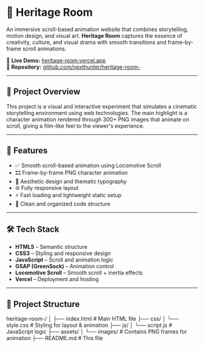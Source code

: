 # 🌟 Heritage Room

An immersive scroll-based animation website that combines storytelling, motion design, and visual art. **Heritage Room** captures the essence of creativity, culture, and visual drama with smooth transitions and frame-by-frame scroll animations.

🔗 **Live Demo:** [heritage-room.vercel.app](https://heritage-room.vercel.app/)  
📁 **Repository:** [github.com/nexthunter/heritage-room-](https://github.com/nexthunter/heritage-room-)

---

## 📌 Project Overview

This project is a visual and interactive experiment that simulates a cinematic storytelling environment using web technologies. The main highlight is a character animation rendered through 300+ PNG images that animate on scroll, giving a film-like feel to the viewer's experience.

---

## 🚀 Features

- ✅ Smooth scroll-based animation using Locomotive Scroll
- 🎞️ Frame-by-frame PNG character animation
- 🎨 Aesthetic design and thematic typography
- 🌐 Fully responsive layout
- ⚡ Fast loading and lightweight static setup
- 🧠 Clean and organized code structure

---

## 🛠 Tech Stack

- **HTML5** – Semantic structure
- **CSS3** – Styling and responsive design
- **JavaScript** – Scroll and animation logic
- **GSAP (GreenSock)** – Animation control
- **Locomotive Scroll** – Smooth scroll + inertia effects
- **Vercel** – Deployment and hosting

---

## 📂 Project Structure

heritage-room-/
│
├── index.html # Main HTML file
├── css/
│ └── style.css # Styling for layout & animation
├── js/
│ └── script.js # JavaScript logic
├── assets/
│ └── images/ # Contains PNG frames for animation
├── README.md # This file
